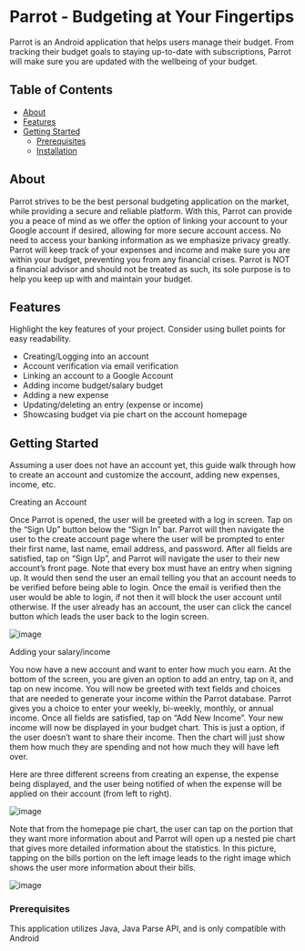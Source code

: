 # Parrot - Budgeting at Your Fingertips

Parrot is an Android application that helps users manage their budget. From tracking their budget goals to staying up-to-date with subscriptions, Parrot will make sure you are updated with the wellbeing of your budget.

## Table of Contents

- [About](#about)
- [Features](#features)
- [Getting Started](#getting-started)
  - [Prerequisites](#prerequisites)
  - [Installation](#installation)

## About

Parrot strives to be the best personal budgeting application on the market, while providing a secure and reliable platform. 
With this, Parrot can provide you a peace of mind as we offer the option of linking your account to your Google account if desired, allowing for more secure account access. 
No need to access your banking information as we emphasize privacy greatly. Parrot will keep track of your expenses and income and make sure you are within your budget, preventing you from any financial crises. 
Parrot is NOT a financial advisor and should not be treated as such, its sole purpose is to help you keep up with and maintain your budget. 

## Features

Highlight the key features of your project. Consider using bullet points for easy readability.

- Creating/Logging into an account
- Account verification via email verification
- Linking an account to a Google Account
- Adding income budget/salary budget
- Adding a new expense
- Updating/deleting an entry (expense or income)
- Showcasing budget via pie chart on the account homepage

## Getting Started

Assuming a user does not have an account yet,  this guide walk through how to create an account and customize the account, adding new expenses, income, etc.

Creating an Account

Once Parrot is opened, the user will be greeted with a log in screen. Tap on the “Sign Up” button below the “Sign In” bar. Parrot will then navigate the user to the create account page where the user will be prompted to enter their first name, last name, email address, and password. After all fields are satisfied, tap on “Sign Up”, and Parrot will navigate the user to their new account’s front page. Note that every box must have an entry when signing up. It would then send the user an email telling you that an account needs to be verified before being able to login. Once the email is verified then the user would be able to login, if not then it will block the user account until otherwise. If the user already has an account, the user can click the cancel button which leads the user back to the login screen.

![image](https://github.com/dylanbaes/Parrot/assets/77146078/40410b26-6089-4fce-91f9-0e94838b457d)

Adding your salary/income

You now have a new account and want to enter how much you earn. At the bottom of the screen, you are given an option to add an entry, tap on it, and tap on new income. You will now be greeted with text fields and choices that are needed to generate your income within the Parrot database. Parrot gives you a choice to enter your weekly, bi-weekly, monthly, or annual income. Once all fields are satisfied, tap on “Add New Income”. Your new income will now be displayed in your budget chart. This is just a option, if the user doesn’t want to share their income. Then the chart will just show them how much they are spending and not how much they will have left over. 

Here are three different screens from creating an expense, the expense being displayed, and the user being notified of when the expense will be applied on their account (from left to right).

![image](https://github.com/dylanbaes/Parrot/assets/77146078/42f105e9-ceca-48c4-bac8-8cb0dd1134cc)




Note that from the homepage pie chart, the user can tap on the portion that they want more information about and Parrot will open up a nested pie chart that gives more detailed information about the statistics.
In this picture, tapping on the bills portion on the left image leads to the right image which shows the user more information about their bills.

![image](https://github.com/dylanbaes/Parrot/assets/77146078/b59e3b58-9a05-42bc-b48e-57abc3e1368d)




### Prerequisites

This application utilizes Java, Java Parse API, and is only compatible with Android
